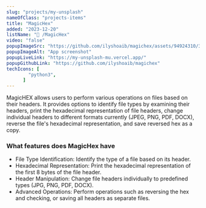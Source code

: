 ```yaml
---
slug: "projects/my-unsplash"
nameOfClass: "projects-items"
title: "MagicHex"
added: "2023-12-20"
listName: "📸 /MagicHex"
video: "false"
popupImageSrc: "https://github.com/ilyshoaib/magichex/assets/94924310/380ffb52-edea-4cd2-82e7-97659d87cc3e"
popupImageAlt: "App screenshot"
popupLiveLink: "https://my-unsplash-mu.vercel.app/"
popupGithubLink: "https://github.com/ilyshoaib/magichex"
techIcons: [
        "python3",
      ]
---
```


MagicHEX allows users to perform various operations on files based on their headers. It provides options to identify file types by examining their headers, print the hexadecimal representation of file headers, change individual headers to different formats currently (JPEG, PNG, PDF, DOCX), reverse the file's hexadecimal representation, and save reversed hex as a copy.

### What features does MagicHex have

- File Type Identification: Identify the type of a file based on its header.
- Hexadecimal Representation: Print the hexadecimal representation of the first 8 bytes of the file header.
- Header Manipulation: Change file headers individually to predefined types (JPG, PNG, PDF, DOCX).
- Advanced Operations: Perform operations such as reversing the hex and checking, or saving all headers as separate files.


